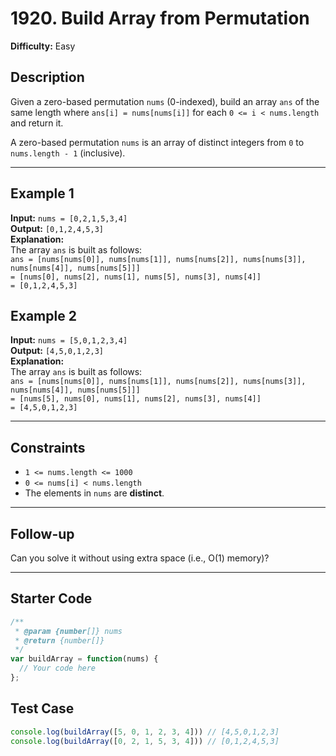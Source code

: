 # 1920. Build Array from Permutation

**Difficulty:** Easy

## Description

Given a zero-based permutation `nums` (0-indexed), build an array `ans` of the same length where `ans[i] = nums[nums[i]]` for each `0 <= i < nums.length` and return it.

A zero-based permutation `nums` is an array of distinct integers from `0` to `nums.length - 1` (inclusive).

---

## Example 1

**Input:** `nums = [0,2,1,5,3,4]`  
**Output:** `[0,1,2,4,5,3]`  
**Explanation:**  
The array `ans` is built as follows:  
`ans = [nums[nums[0]], nums[nums[1]], nums[nums[2]], nums[nums[3]], nums[nums[4]], nums[nums[5]]]`  
`= [nums[0], nums[2], nums[1], nums[5], nums[3], nums[4]]`  
`= [0,1,2,4,5,3]`

## Example 2

**Input:** `nums = [5,0,1,2,3,4]`  
**Output:** `[4,5,0,1,2,3]`  
**Explanation:**  
The array `ans` is built as follows:  
`ans = [nums[nums[0]], nums[nums[1]], nums[nums[2]], nums[nums[3]], nums[nums[4]], nums[nums[5]]]`  
`= [nums[5], nums[0], nums[1], nums[2], nums[3], nums[4]]`  
`= [4,5,0,1,2,3]`

---

## Constraints

- `1 <= nums.length <= 1000`
- `0 <= nums[i] < nums.length`
- The elements in `nums` are **distinct**.

---

## Follow-up

Can you solve it without using extra space (i.e., O(1) memory)?

---

## Starter Code

```javascript
/**
 * @param {number[]} nums
 * @return {number[]}
 */
var buildArray = function(nums) {
  // Your code here
};
```

## Test Case

```javascript
console.log(buildArray([5, 0, 1, 2, 3, 4])) // [4,5,0,1,2,3]
console.log(buildArray([0, 2, 1, 5, 3, 4])) // [0,1,2,4,5,3]
```